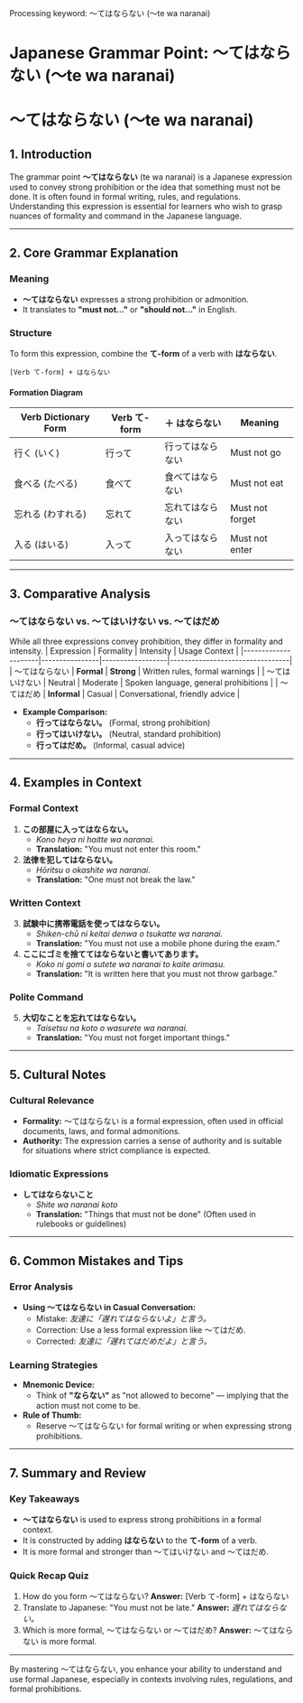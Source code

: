 Processing keyword: ～てはならない (〜te wa naranai)
# Japanese Grammar Point: ～てはならない (〜te wa naranai)
# ～てはならない (〜te wa naranai)
## 1. Introduction
The grammar point **～てはならない** (te wa naranai) is a Japanese expression used to convey strong prohibition or the idea that something must not be done. It is often found in formal writing, rules, and regulations. Understanding this expression is essential for learners who wish to grasp nuances of formality and command in the Japanese language.

---
## 2. Core Grammar Explanation
### Meaning
- **～てはならない** expresses a strong prohibition or admonition.
- It translates to **"must not..."** or **"should not..."** in English.
### Structure
To form this expression, combine the **て-form** of a verb with **はならない**.
```
[Verb て-form] + はならない
```
#### Formation Diagram
| Verb Dictionary Form | Verb て-form | ＋ はならない | Meaning                            |
|----------------------|--------------|--------------|------------------------------------|
| 行く (いく)          | 行って        | 行ってはならない | Must not go                        |
| 食べる (たべる)      | 食べて        | 食べてはならない | Must not eat                       |
| 忘れる (わすれる)    | 忘れて        | 忘れてはならない | Must not forget                    |
| 入る (はいる)        | 入って        | 入ってはならない | Must not enter                     |
---
## 3. Comparative Analysis
### ～てはならない vs. ～てはいけない vs. ～てはだめ
While all three expressions convey prohibition, they differ in formality and intensity.
| Expression          | Formality      | Intensity        | Usage Context                   |
|---------------------|----------------|------------------|---------------------------------|
| ～てはならない       | **Formal**     | **Strong**       | Written rules, formal warnings  |
| ～てはいけない       | Neutral        | Moderate         | Spoken language, general prohibitions |
| ～てはだめ           | **Informal**   | Casual           | Conversational, friendly advice |
- **Example Comparison:**
  - **行ってはならない。** (Formal, strong prohibition)
  - **行ってはいけない。** (Neutral, standard prohibition)
  - **行ってはだめ。** (Informal, casual advice)
---
## 4. Examples in Context
### Formal Context
1. **この部屋に入ってはならない。**
   - *Kono heya ni haitte wa naranai.*
   - **Translation:** "You must not enter this room."
2. **法律を犯してはならない。**
   - *Hōritsu o okashite wa naranai.*
   - **Translation:** "One must not break the law."
### Written Context
3. **試験中に携帯電話を使ってはならない。**
   - *Shiken-chū ni keitai denwa o tsukatte wa naranai.*
   - **Translation:** "You must not use a mobile phone during the exam."
4. **ここにゴミを捨ててはならないと書いてあります。**
   - *Koko ni gomi o sutete wa naranai to kaite arimasu.*
   - **Translation:** "It is written here that you must not throw garbage."
### Polite Command
5. **大切なことを忘れてはならない。**
   - *Taisetsu na koto o wasurete wa naranai.*
   - **Translation:** "You must not forget important things."
---
## 5. Cultural Notes
### Cultural Relevance
- **Formality:** ～てはならない is a formal expression, often used in official documents, laws, and formal admonitions.
- **Authority:** The expression carries a sense of authority and is suitable for situations where strict compliance is expected.
### Idiomatic Expressions
- **してはならないこと**
  - *Shite wa naranai koto*
  - **Translation:** "Things that must not be done" (Often used in rulebooks or guidelines)
---
## 6. Common Mistakes and Tips
### Error Analysis
- **Using ～てはならない in Casual Conversation:**
  - Mistake: *友達に「遅れてはならないよ」と言う。*
  - Correction: Use a less formal expression like ～てはだめ.
  - Corrected: *友達に「遅れてはだめだよ」と言う。*
### Learning Strategies
- **Mnemonic Device:**
  - Think of **"ならない"** as "not allowed to become" — implying that the action must not come to be.
- **Rule of Thumb:**
  - Reserve ～てはならない for formal writing or when expressing strong prohibitions.
---
## 7. Summary and Review
### Key Takeaways
- **～てはならない** is used to express strong prohibitions in a formal context.
- It is constructed by adding **はならない** to the **て-form** of a verb.
- It is more formal and stronger than ～てはいけない and ～てはだめ.
### Quick Recap Quiz
1. How do you form ～てはならない?
   **Answer:** [Verb て-form] + はならない
2. Translate to Japanese: "You must not be late."
   **Answer:** *遅れてはならない。*
3. Which is more formal, ～てはならない or ～てはだめ?
   **Answer:** ～てはならない is more formal.
---
By mastering ～てはならない, you enhance your ability to understand and use formal Japanese, especially in contexts involving rules, regulations, and formal prohibitions.
